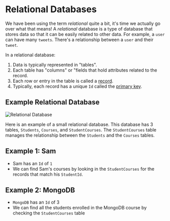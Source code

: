 # Relational Databases

We have been using the term *relational* quite a bit, it's time we actually go over what that means! A *relational* database is a type of database that stores data so that it can be easily related to other data. For example, a `user` can have many `tweets`. There's a relationship between a `user` and their `tweet`.

In a relational database:

1. Data is typically represented in "tables".
2. Each table has "columns" or "fields that hold attributes related to the record.
3. Each row or entry in the table is called a [record](https://en.wikipedia.org/wiki/Record_(computer_science)). 
4. Typically, each record has a unique `Id` called the [primary key](https://en.wikipedia.org/wiki/Primary_key).

## Example Relational Database

![Relational Database](https://i.imgur.com/Ogx4ICa.jpg)

Here is an example of a small relational database. This database has 3 tables, `Students`, `Courses`, and `StudentCourses`. The `StudentCourses` table manages the relationship between the `Students` and the `Courses` tables. 

## Example 1: Sam

* Sam has an `Id` of `1`
* We can find Sam's courses by looking in the `StudentCourses` for the records that match his `StudentId`.

## Example 2: MongoDB

* `MongoDB` has an `Id` of 3
* We can find all the students enrolled in the MongoDB course by checking the `StudentCourses` table

